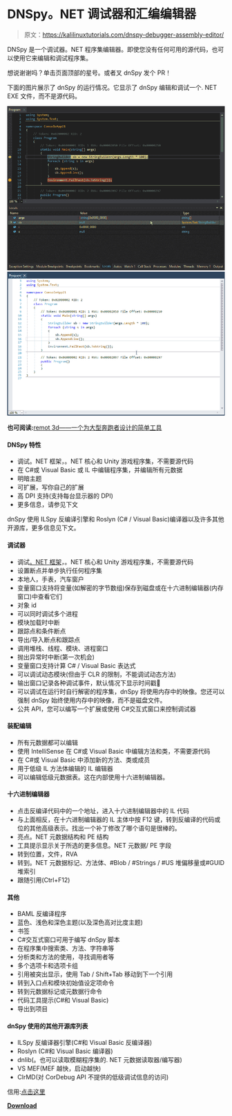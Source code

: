 # DNSpy。NET 调试器和汇编编辑器

> 原文：<https://kalilinuxtutorials.com/dnspy-debugger-assembly-editor/>

DNSpy 是一个调试器。NET 程序集编辑器。即使您没有任何可用的源代码，也可以使用它来编辑和调试程序集。

想说谢谢吗？单击页面顶部的星号。或者叉 dnSpy 发个 PR！

下面的图片展示了 dnSpy 的运行情况。它显示了 dnSpy 编辑和调试一个. NET EXE 文件，而不是源代码。

![](img//7360fab5fa8ce50ea4e4b709a66bdfe4.png)![](img//0df22c45db954c57f089a962bc7f0e1c.png)

**也可阅读:**[remot 3d——一个为大型奔跑者设计的简单工具](https://kalilinuxtutorials.com/remot-3d-tool-large-pentesters/)

#### **DNSpy 特性**

*   调试。NET 框架，。NET 核心和 Unity 游戏程序集，不需要源代码
*   在 C#或 Visual Basic 或 IL 中编辑程序集，并编辑所有元数据
*   明暗主题
*   可扩展，写你自己的扩展
*   高 DPI 支持(支持每台显示器的 DPI)
*   更多信息，请参见下文

dnSpy 使用 ILSpy 反编译引擎和 Roslyn (C# / Visual Basic)编译器以及许多其他开源库，更多信息见下文。

#### **调试器**

*   调试[。NET 框架](https://www.future-processing.com/software-services/net-software-development/)，。NET 核心和 Unity 游戏程序集，不需要源代码
*   设置断点并单步执行任何程序集
*   本地人，手表，汽车窗户
*   变量窗口支持将变量(如解密的字节数组)保存到磁盘或在十六进制编辑器(内存窗口)中查看它们
*   对象 id
*   可以同时调试多个进程
*   模块加载时中断
*   跟踪点和条件断点
*   导出/导入断点和跟踪点
*   调用堆栈、线程、模块、进程窗口
*   抛出异常时中断(第一次机会)
*   变量窗口支持计算 C# / Visual Basic 表达式
*   可以调试动态模块(但由于 CLR 的限制，不能调试动态方法)
*   输出窗口记录各种调试事件，默认情况下显示时间戳🙂
*   可以调试在运行时自行解密的程序集，dnSpy 将使用内存中的映像。您还可以强制 dnSpy 始终使用内存中的映像，而不是磁盘文件。
*   公共 API，您可以编写一个扩展或使用 C#交互式窗口来控制调试器

#### **装配编辑**

*   所有元数据都可以编辑
*   使用 IntelliSense 在 C#或 Visual Basic 中编辑方法和类，不需要源代码
*   在 C#或 Visual Basic 中添加新的方法、类或成员
*   用于低级 IL 方法体编辑的 IL 编辑器
*   可以编辑低级元数据表。这在内部使用十六进制编辑器。

#### **十六进制编辑器**

*   点击反编译代码中的一个地址，进入十六进制编辑器中的 IL 代码
*   与上面相反，在十六进制编辑器的 IL 主体中按 F12 键，转到反编译的代码或位的其他高级表示。找出一个补丁修改了哪个语句是很棒的。
*   亮点。NET 元数据结构和 PE 结构
*   工具提示显示关于所选的更多信息。NET 元数据/ PE 字段
*   转到位置，文件，RVA
*   转到。NET 元数据标记、方法体、#Blob / #Strings / #US 堆偏移量或#GUID 堆索引
*   跟随引用(Ctrl+F12)

#### **其他**

*   BAML 反编译程序
*   蓝色、浅色和深色主题(以及深色高对比度主题)
*   书签
*   C#交互式窗口可用于编写 dnSpy 脚本
*   在程序集中搜索类、方法、字符串等
*   分析类和方法的使用，寻找调用者等
*   多个选项卡和选项卡组
*   引用被突出显示，使用 Tab / Shift+Tab 移动到下一个引用
*   转到入口点和模块初始值设定项命令
*   转到元数据标记或元数据行命令
*   代码工具提示(C#和 Visual Basic)
*   导出到项目

#### **dnSpy 使用的其他开源库列表**

*   ILSpy 反编译器引擎(C#和 Visual Basic 反编译器)
*   Roslyn (C#和 Visual Basic 编译器)
*   dnlib(。也可以读取模糊程序集的. NET 元数据读取器/编写器)
*   VS MEF(MEF 越快，启动越快)
*   ClrMD(对 CorDebug API 不提供的低级调试信息的访问)

信用:[点击这里](https://github.com/0xd4d/dnSpy/blob/master/dnSpy/dnSpy/LicenseInfo/CREDITS.txt)

[**Download**](https://github.com/0xd4d/dnSpy)